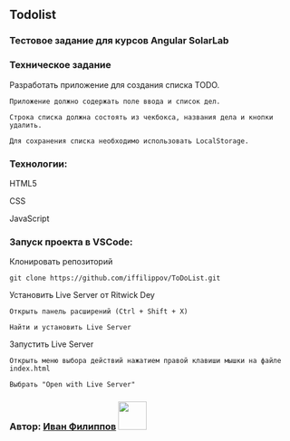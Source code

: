 ## Todolist

### Тестовое задание для курсов Angular SolarLab

### Техническое задание

Разработать приложение для создания списка TODO.

```
Приложение должно содержать поле ввода и список дел.
```

```
Строка списка должна состоять из чекбокса, названия дела и кнопки удалить.
```

```
Для сохранения списка необходимо использовать LocalStorage.
```

### Технологии:

HTML5

CSS

JavaScript

### Запуск проекта в VSCode:

Клонировать репозиторий

```
git clone https://github.com/iffilippov/ToDoList.git
```

Установить Live Server от Ritwick Dey

```
Открыть панель расширений (Ctrl + Shift + X)
```

```
Найти и установить Live Server
```

Запустить Live Server

```
Открыть меню выбора действий нажатием правой клавиши мышки на файле index.html
```

```
Выбрать "Open with Live Server"
```

### Автор: [Иван Филиппов](https://www.linkedin.com/in/iffilippov/) <img src="https://github.com/blackcater/blackcater/raw/main/images/Hi.gif" width="50" height="50"/>